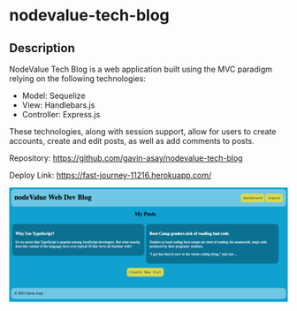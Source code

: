 # nodevalue-tech-blog

## Description

NodeValue Tech Blog is a web application built using the MVC paradigm relying on the following technologies:

- Model: Sequelize
- View: Handlebars.js
- Controller: Express.js

These technologies, along with session support, allow for users to create accounts, create and edit posts, as well as add comments to posts.

Repository: https://github.com/gavin-asay/nodevalue-tech-blog

Deploy Link: https://fast-journey-11216.herokuapp.com/

![Preview of nodeValue Tech Blog](./nodeValue.png)
